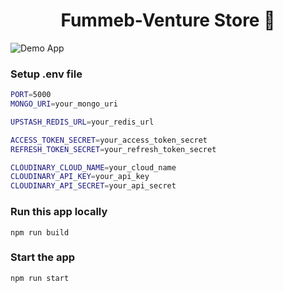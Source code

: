 <h1 align="center">Fummeb-Venture Store 🛒</h1>

![Demo App](/frontend/public/screenshot-for-readme.pngs)

### Setup .env file

```bash
PORT=5000
MONGO_URI=your_mongo_uri

UPSTASH_REDIS_URL=your_redis_url

ACCESS_TOKEN_SECRET=your_access_token_secret
REFRESH_TOKEN_SECRET=your_refresh_token_secret

CLOUDINARY_CLOUD_NAME=your_cloud_name
CLOUDINARY_API_KEY=your_api_key
CLOUDINARY_API_SECRET=your_api_secret
```

### Run this app locally

```shell
npm run build
```

### Start the app

```shell
npm run start
```
